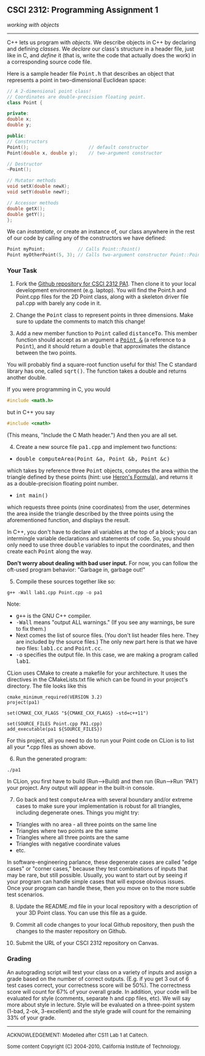 ## CSCI 2312: Programming Assignment 1

_working with objects_

* * *

C++ lets us program with _objects_. We describe objects in C++ by declaring and defining _classes_. We _declare_ our class's structure in a header file, just like in C, and _define_ it (that is, write the code that actually does the work) in a corresponding source code file.

Here is a sample header file <tt>Point.h</tt> that describes an object that represents a point in two-dimensional Euclidean space:

```c++
// A 2-dimensional point class!
// Coordinates are double-precision floating point.
class Point {

private:
double x;
double y;

public:
// Constructors
Point();                      // default constructor
Point(double x, double y);    // two-argument constructor

// Destructor
~Point();

// Mutator methods
void setX(double newX);
void setY(double newY);

// Accessor methods
double getX();
double getY();
};
```

We can _instantiate_, or create an instance of, our class anywhere in the rest of our code by calling any of the constructors we have defined:

```c++ 
Point myPoint;            // Calls Point::Point()
Point myOtherPoint(5, 3); // Calls two-argument constructor Point::Point(double, double)
```

### Your Task

1.  Fork the [Github repository for CSCI 2312 PA1](https://github.com/ivogeorg/ucd-csci2312-pa1). Then clone it to your local development environment (e.g. laptop). You will find the Point.h and Point.cpp files for the 2D Point class, along with a skeleton driver file pa1.cpp with barely any code in it.

2.  Change the <tt>Point</tt> class to represent points in three dimensions. Make sure to update the comments to match this change!

3.  Add a new member function to <tt>Point</tt> called <tt>distanceTo</tt>. This member function should accept as an argument a <u><tt>Point &</tt></u> (a reference to a <tt>Point</tt>), and it should return a <tt>double</tt> that approximates the distance between the two points.

You will probably find a square-root function useful for this! The C standard library has one, called <tt>sqrt()</tt>. The function takes a double and returns another double.

If you were programming in C, you would
```c++
#include <math.h>
```
but in C++ you say
```c++
#include <cmath>
```
(This means, "Include the C Math header.") And then you are all set.

4.  Create a new source file <tt>pa1.cpp</tt> and implement two functions:

*   <tt>double computeArea(Point &a, Point &b, Point &c)</tt>

which takes by reference three <tt>Point</tt> objects, computes the area within the triangle defined by these points (hint: use [Heron's Formula](http://en.wikipedia.org/wiki/Heron%27s_formula)), and returns it as a double-precision floating point number.

*   <tt>int main()</tt>

which requests three points (nine coordinates) from the user, determines the area inside the triangle described by the three points using the aforementioned function, and displays the result.

In C++, you don't have to declare all variables at the top of a block; you can intermingle variable declarations and statements of code. So, you should only need to use three <tt>double</tt> variables to input the coordinates, and then create each <tt>Point</tt> along the way.

**Don't worry about dealing with bad user input.** For now, you can follow the oft-used program behavior: "Garbage in, garbage out!"

5.  Compile these sources together like so:

```
g++ -Wall lab1.cpp Point.cpp -o pa1
```

Note:
*   <tt>g++</tt> is the GNU C++ compiler.
*   <tt>-Wall</tt> means "output ALL warnings." (If you see any warnings, be sure to fix them.)
*   Next comes the list of source files. (You don't list header files here. They are included by the source files.) The only new part here is that we have _two_ files: <tt>lab1.cc</tt> and <tt>Point.cc</tt>.
*   <tt>-o</tt> specifies the output file. In this case, we are making a program called <tt>lab1</tt>.

CLion uses CMake to create a makefile for your architecture. It uses the directives in the CMakeLists.txt file which can be found in your project's directory. The file looks like this

```
cmake_minimum_required(VERSION 3.2)
project(pa1)

set(CMAKE_CXX_FLAGS "${CMAKE_CXX_FLAGS} -std=c++11")

set(SOURCE_FILES Point.cpp PA1.cpp)
add_executable(pa1 ${SOURCE_FILES})
```

For this project, all you need to do to run your Point code on CLion is to list all your *.cpp files as shown above.

6.  Run the generated program:

```
./pa1
```

In CLion, you first have to build (Run-->Build) and then run (Run-->Run 'PA1') your project. Any output will appear in the built-in console.

7.  Go back and test <tt>computeArea</tt> with several boundary and/or extreme cases to make sure your implementation is robust for all triangles, including degenerate ones. Things you might try:

*   Triangles with no area - all three points on the same line
*   Triangles where two points are the same
*   Triangles where all three points are the same
*   Triangles with negative coordinate values
*   etc.

In software-engineering parlance, these degenerate cases are called "edge cases" or "corner cases," because they test combinations of inputs that may be rare, but still possible. Usually, you want to start out by seeing if your program can handle simple cases that will expose obvious issues. Once your program can handle these, then you move on to the more subtle test scenarios.

8.  Update the README.md file in your local repository with a description of your 3D Point class. You can use this file as a guide.

9.  Commit all code changes to your local Github repository, then push the changes to the master repository on Github.

10. Submit the URL of your CSCI 2312 repository on Canvas.

### Grading

An autograding script will test your class on a variety of inputs and assign a grade based on the number of correct outputs. (E.g. if you get 3 out of 6 test cases correct, your correctness score will be 50%). The correctness score will count for 67% of your overall grade. In addition, your code will be evaluated for style (comments, separate h and cpp files, etc). We will say more about style in lecture. Style will be evaluated on a three-point system (1-bad, 2-ok, 3-excellent) and the style grade will count for the remaining 33% of your grade. 

* * *

<font size="-1">ACKNOWLEDGEMENT: Modelled after CS11 Lab 1 at Caltech.</font>

<font size="-1">Some content Copyright (C) 2004-2010, California Institute of Technology.</font>
